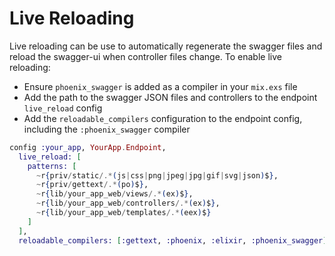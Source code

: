 # Live Reloading

Live reloading can be use to automatically regenerate the swagger files and reload the swagger-ui when controller files change.
To enable live reloading:

 - Ensure `phoenix_swagger` is added as a compiler in your `mix.exs` file
 - Add the path to the swagger JSON files and controllers to the endpoint `live_reload` config
 - Add the `reloadable_compilers` configuration to the endpoint config, including the `:phoenix_swagger` compiler

```elixir
config :your_app, YourApp.Endpoint,
  live_reload: [
    patterns: [
      ~r{priv/static/.*(js|css|png|jpeg|jpg|gif|svg|json)$},
      ~r{priv/gettext/.*(po)$},
      ~r{lib/your_app_web/views/.*(ex)$},
      ~r{lib/your_app_web/controllers/.*(ex)$},
      ~r{lib/your_app_web/templates/.*(eex)$}
    ]
  ],
  reloadable_compilers: [:gettext, :phoenix, :elixir, :phoenix_swagger]
```
